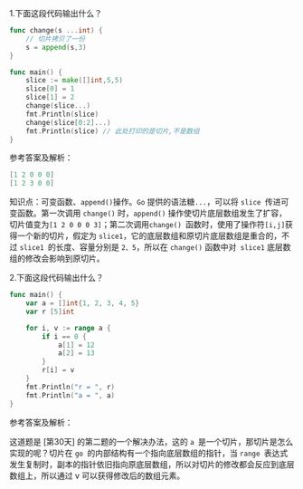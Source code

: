 1.下面这段代码输出什么？

```go
func change(s ...int) {
    // 切片拷贝了一份
    s = append(s,3)
}

func main() {
    slice := make([]int,5,5)
    slice[0] = 1
    slice[1] = 2
    change(slice...)
    fmt.Println(slice)
    change(slice[0:2]...)
    fmt.Println(slice) // 此处打印的是切片,不是数组
}
```

参考答案及解析：

```go
[1 2 0 0 0]
[1 2 3 0 0]
```

知识点：可变函数、`append()`操作。`Go` 提供的语法糖`...`，可以将 `slice `传进可变函数。第一次调用 `change()` 时，`append()` 操作使切片底层数组发生了扩容，切片值变为`[1 2 0 0 0 3]`；第二次调用`change() `函数时，使用了操作符`[i,j]`获得一个新的切片，假定为 `slice1`，它的底层数组和原切片底层数组是重合的，不过 `slice1 `的长度、容量分别是 `2、5`，所以在 `change()` 函数中对` slice1` 底层数组的修改会影响到原切片。

2.下面这段代码输出什么？

```go
func main() {
    var a = []int{1, 2, 3, 4, 5}
    var r [5]int

    for i, v := range a {
        if i == 0 {
            a[1] = 12
            a[2] = 13
        }
        r[i] = v
    }
    fmt.Println("r = ", r)
    fmt.Println("a = ", a)
}
```

参考答案及解析：

这道题是 [第30天] 的第二题的一个解决办法，这的 `a `是一个切片，那切片是怎么实现的呢？切片在 `go `的内部结构有一个指向底层数组的指针，当 `range `表达式发生复制时，副本的指针依旧指向原底层数组，所以对切片的修改都会反应到底层数组上，所以通过 v 可以获得修改后的数组元素。